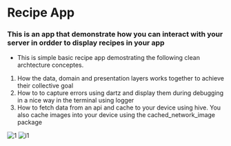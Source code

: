 # Recipe App
### This is an app that demonstrate how you can interact with your server in ordder to display recipes in your app
* This is simple basic recipe app demostrating the following clean archtecture conceptes.
1. How the data, domain and presentation layers works together to achieve their collective goal
2. How to to capture errors using dartz and display them during debugging in a nice way in the terminal using logger
3. How to fetch data from an api and cache to your device using hive. You also cache images into your device using the cached_network_image package

   
![1](https://github.com/user-attachments/assets/e34f33fd-1a96-463b-a138-6ab2faedff4c)
![i1](https://github.com/user-attachments/assets/3689df59-f58a-4298-a294-3df7245c5102)
